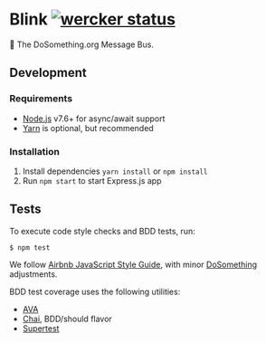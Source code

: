 # Blink [![wercker status](https://app.wercker.com/status/8b53bf996a3fb29015bf656b95aa1866/s/master "wercker status")](https://app.wercker.com/project/byKey/8b53bf996a3fb29015bf656b95aa1866)
:postbox: The DoSomething.org Message Bus.

## Development
### Requirements
- [Node.js](https://nodejs.org/en/download/) v7.6+ for async/await support
- [Yarn](https://yarnpkg.com/en/) is optional, but recommended

### Installation
1. Install dependencies `yarn install` or `npm install`
2. Run `npm start` to start Express.js app

## Tests

To execute code style checks and BDD tests, run:

```
$ npm test
```

We follow [Airbnb JavaScript Style Guide](https://github.com/airbnb/javascript),
with minor [DoSomething](https://github.com/DoSomething/eslint-config) adjustments.

BDD test coverage uses the following utilities:
- [AVA](https://github.com/avajs/ava)
- [Chai](http://chaijs.com/), BDD/should flavor
- [Supertest](https://github.com/visionmedia/supertest)
